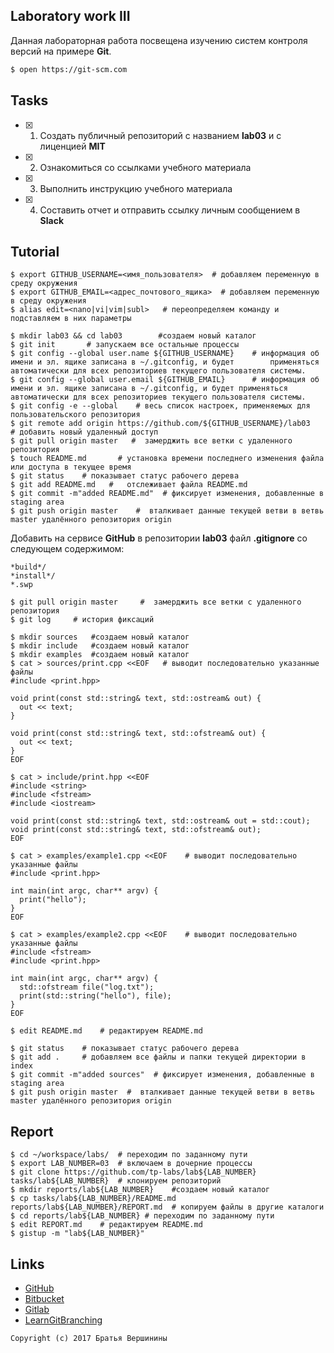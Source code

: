 ## Laboratory work III

Данная лабораторная работа посвещена изучению систем контроля версий на примере **Git**.

```bash
$ open https://git-scm.com
```

## Tasks

- [x] 1. Создать публичный репозиторий с названием **lab03** и с лиценцией **MIT**
- [x] 2. Ознакомиться со ссылками учебного материала
- [x]  3. Выполнить инструкцию учебного материала
- [x] 4. Составить отчет и отправить ссылку личным сообщением в **Slack**

## Tutorial

```ShellSession
$ export GITHUB_USERNAME=<имя_пользователя>  # добавляем переменную в среду окружения
$ export GITHUB_EMAIL=<адрес_почтового_ящика>  # добавляем переменную в среду окружения
$ alias edit=<nano|vi|vim|subl>   # переопределяем команду и подставляем в них параметры
```

```ShellSession
$ mkdir lab03 && cd lab03        #создаем новый каталог
$ git init       # запускаем все остальные процессы
$ git config --global user.name ${GITHUB_USERNAME}    # информация об имени и эл. ящике записана в ~/.gitconfig, и будет        применяться автоматически для всех репозиториев текущего пользователя системы.
$ git config --global user.email ${GITHUB_EMAIL}      # информация об имени и эл. ящике записана в ~/.gitconfig, и будет применяться автоматически для всех репозиториев текущего пользователя системы.
$ git config -e --global    # весь список настроек, применяемых для пользовательского репозитория
$ git remote add origin https://github.com/${GITHUB_USERNAME}/lab03   # добавить новый удаленный доступ
$ git pull origin master   #  замерджить все ветки с удаленного репозитория
$ touch README.md       # установка времени последнего изменения файла или доступа в текущее время
$ git status    # показывает статус рабочего дерева
$ git add README.md   #   отслеживает файла README.md
$ git commit -m"added README.md"  # фиксирует изменения, добавленные в staging area
$ git push origin master    #  вталкивает данные текущей ветви в ветвь master удалённого репозитория origin
```

Добавить на сервисе **GitHub** в репозитории **lab03** файл **.gitignore**
со следующем содержимом:

```ShellSession
*build*/
*install*/
*.swp
```

```ShellSession
$ git pull origin master     #  замерджить все ветки с удаленного репозитория
$ git log     # история фиксаций
```

```ShellSession
$ mkdir sources   #создаем новый каталог
$ mkdir include   #создаем новый каталог
$ mkdir examples  #создаем новый каталог
$ cat > sources/print.cpp <<EOF   # выводит последовательно указанные файлы
#include <print.hpp>

void print(const std::string& text, std::ostream& out) {
  out << text;
}

void print(const std::string& text, std::ofstream& out) {
  out << text;
}
EOF
```

```ShellSession
$ cat > include/print.hpp <<EOF   
#include <string>
#include <fstream>
#include <iostream>

void print(const std::string& text, std::ostream& out = std::cout);
void print(const std::string& text, std::ofstream& out);
EOF
```

```ShellSession
$ cat > examples/example1.cpp <<EOF    # выводит последовательно указанные файлы
#include <print.hpp>

int main(int argc, char** argv) {
  print("hello");
}
EOF
```

```ShellSession
$ cat > examples/example2.cpp <<EOF    # выводит последовательно указанные файлы
#include <fstream>
#include <print.hpp>

int main(int argc, char** argv) {
  std::ofstream file("log.txt");
  print(std::string("hello"), file);
}
EOF
```

```ShellSession
$ edit README.md    # редактируем README.md
```

```ShellSession
$ git status    # показывает статус рабочего дерева
$ git add .     # добавляем все файлы и папки текущей директории в index
$ git commit -m"added sources"  # фиксирует изменения, добавленные в staging area
$ git push origin master  #  вталкивает данные текущей ветви в ветвь master удалённого репозитория origin
```

## Report

```ShellSession
$ cd ~/workspace/labs/  # переходим по заданному пути
$ export LAB_NUMBER=03  # включаем в дочерние процессы
$ git clone https://github.com/tp-labs/lab${LAB_NUMBER} tasks/lab${LAB_NUMBER}  # клонируем репозиторий
$ mkdir reports/lab${LAB_NUMBER}    #создаем новый каталог
$ cp tasks/lab${LAB_NUMBER}/README.md reports/lab${LAB_NUMBER}/REPORT.md  # копируем файлы в другие каталоги
$ cd reports/lab${LAB_NUMBER} # переходим по заданному пути
$ edit REPORT.md    # редактируем README.md
$ gistup -m "lab${LAB_NUMBER}"
```

## Links

- [GitHub](https://github.com)
- [Bitbucket](https://bitbucket.org)
- [Gitlab](https://about.gitlab.com)
- [LearnGitBranching](http://learngitbranching.js.org/)

```
Copyright (c) 2017 Братья Вершинины
```

